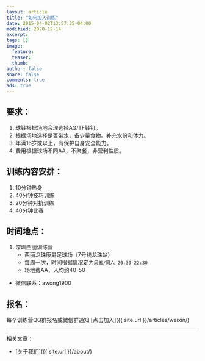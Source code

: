 ```yaml
---
layout: article
title: "如何加入训练"
date: 2015-04-02T13:57:25-04:00
modified: 2020-12-14
excerpt:
tags: []
image:
  feature:
  teaser:
  thumb:
author: false
share: false
comments: true
ads: true
---
```


## 要求：

1. 球鞋根据场地合理选择AG/TF鞋钉。
2. 根据场地选择是否带水，备少量食物。补充水份和体力。
4. 年满16岁或以上，有保护自身安全能力。
5. 费用根据球场不同AA，不聚餐，非营利性质。

## 训练内容安排：

1. 10分钟热身
2. 40分钟技巧训练
3. 20分钟对抗训练
4. 40分钟比赛

## 时间地点：

1. 深圳西丽训练营
	* 西丽龙珠康爵足球场（7号线龙珠站）
	* 每周一次，时间根据情况定为`周五/周六 20:30-22:30`
	* 场地费AA，人均约40-50
  * 微信联系：awong1900

## 报名：
每个训练营QQ群报名或微信群通知
[点击加入]({{ site.url }}/articles/weixin/)

----------------------
相关文章：

* [关于我们]({{ site.url }}/about/)

